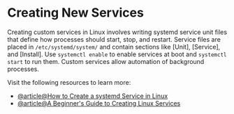 # Creating New Services

Creating custom services in Linux involves writing systemd service unit files that define how processes should start, stop, and restart. Service files are placed in `/etc/systemd/system/` and contain sections like [Unit], [Service], and [Install]. Use `systemctl enable` to enable services at boot and `systemctl start` to run them. Custom services allow automation of background processes.

Visit the following resources to learn more:

- [@article@How to Create a systemd Service in Linux](https://linuxhandbook.com/create-systemd-services/)
- [@article@A Beginner's Guide to Creating Linux Services](https://www.fosslinux.com/111815/a-guide-to-creating-linux-services-with-systemd.htm)
